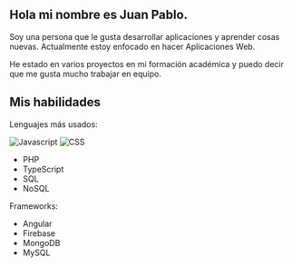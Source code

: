 ## Hola mi nombre es Juan Pablo.

Soy una persona que le gusta desarrollar aplicaciones y aprender cosas nuevas. Actualmente estoy enfocado en hacer Aplicaciones Web.

He estado en varios proyectos en mi formación académica y puedo decir que me gusta mucho trabajar en equipo.

## Mis habilidades
Lenguajes más usados:

![Javascript](https://img.shields.io/badge/javascript-black?logo=javascript)
![CSS](https://img.shields.io/badge/CSS-black?logo=css)
- PHP
- TypeScript
- SQL
- NoSQL

Frameworks:
- Angular
- Firebase
- MongoDB
- MySQL
